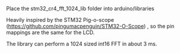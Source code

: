 Place the stm32_cr4_fft_1024_lib folder into arduino/libraries

Heavily inspired by the STM32 Pig-o-scope (https://github.com/pingumacpenguin/STM32-O-Scope) , so the pin mappings are the same for the LCD.

The library can perform a 1024 sized int16 FFT in about 3 ms. 


